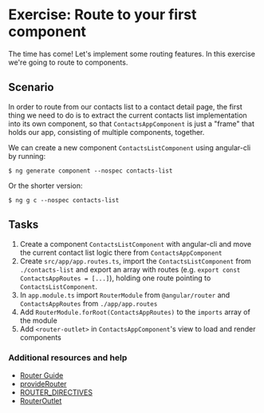 # Exercise: Route to your first component

The time has come! Let's implement some routing features. In this exercise we're going to route to components.

## Scenario

In order to route from our contacts list to a contact detail page, the first thing we need to do is to extract the current contacts list implementation into its own component, so that `ContactsAppComponent` is just a "frame" that holds our app, consisting of multiple components, together.

We can create a new component `ContactsListComponent` using angular-cli by running:

```
$ ng generate component --nospec contacts-list
```
Or the shorter version:
```
$ ng g c --nospec contacts-list
```


## Tasks

1. Create a component `ContactsListComponent` with angular-cli and move the current contact list logic there from `ContactsAppComponent`
2. Create `src/app/app.routes.ts`, import the `ContactsListComponent` from `./contacts-list` and export an array with routes (e.g. `export const ContactsAppRoutes = [...]`), holding one route pointing to `ContactsListComponent`.
3. In `app.module.ts` import `RouterModule` from `@angular/router` and `ContactsAppRoutes` from `./app/app.routes`
4. Add `RouterModule.forRoot(ContactsAppRoutes)` to the `imports` array of the module
5. Add `<router-outlet>` in `ContactsAppComponent`'s view to load and render components

### Additional resources and help

- [Router Guide](https://angular.io/docs/ts/latest/guide/router.html)
- [provideRouter](https://angular.io/docs/ts/latest/api/router/index/provideRouter-function.html)
- [ROUTER_DIRECTIVES](https://angular.io/docs/ts/latest/api/router/index/ROUTER_DIRECTIVES-let.html)
- [RouterOutlet](https://angular.io/docs/ts/latest/api/router/index/RouterOutlet-directive.html)
